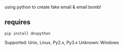using python to create fake email & email bomb!

## requires
`pip install dnspython`

Supported: Unix, Linux, Py2.x, Py3.x
Unknown: Windows
